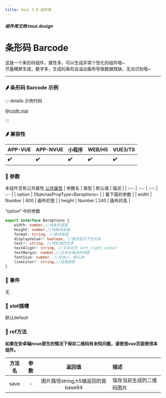 ```yaml
---
title: tmui 3.0 组件库
---
```


<dirtoc></dirtoc>

##### 组件库文档 tmui.design

# 条形码 Barcode

这是一个条形码组件，属性多，可以生成非常个性化的组件哦~<br>
尽量横屏生成，数字多，生成的条形会溢出画布导致数据残缺，无法识别哦~

---

### :hot_pepper: 条形码 Barcode 示例

<webview url="https://tmui.design/h5/#/pages/other/barCode"></webview>

::: details 示例代码

@[code vue](pages/other/barCode.nvue)

:::


### :hot_pepper: 兼容性

| APP-VUE | APP-NVUE | 小程序 | WEB/H5 | VUE3/TS |
| --- | --- | --- | --- | --- |
| :heavy_check_mark: | :heavy_check_mark: | :heavy_check_mark: | :heavy_check_mark: | :heavy_check_mark: |

### :seedling: 参数
本组件含有公共属性 [公共属性](/doc/spec/组件公共样式.md)
| 参数名 | 类型 | 默认值 | 描述 |
| :--: | :--: | :--: | :-- |
| option | ObjectasPropType\<Baroptions> |  | 看下面的参数 |
| width | Number | 600 | 画布的宽 |
| height | Number | 240 | 画布的高 |

“option” 中的参数
```ts
export interface Baroptions {
	width: number,//线条的宽度
	height: number,//线条的高度。
	format: string, //条码类型
	displayValue?: boolean, //是否显示下方文本
	text?: string, //待生成的文本
	textAlign?: string, //文本对齐 left,right,center
	textMargin: number,//文本与条码的间距
	fontSize: number, //文本小，默认20
	lineColor?: string,//线条颜色
}
```
### :rose: 事件
无


### :corn: slot插槽
默认default

### :green_salad: ref方法

**如果在安卓端nvue原生的情况下保存二维码有未知问题，请使用vue页面使用本组件。**

| 方法名 | 参数 | 返回值 | 描述 |
| :--: | :--: | :--: | :-- |
| save<Badge type="danger" text="v3.0.63+" vertical="middle" /> | - | 图片路径string,h5端返回的是base64 | 保存当前生成的二维码图片 |
